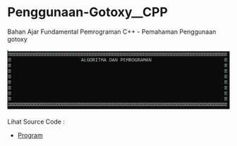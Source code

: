 # Penggunaan-Gotoxy__CPP
Bahan Ajar Fundamental Pemrograman C++ - Pemahaman Penggunaan gotoxy<br><br>
<img src="https://github.com/RizkyKhapidsyah/Penggunaan-Gotoxy__CPP/blob/master/Penggunaan-Gotoxy__CPP/Result/001.PNG"><br><br>
Lihat Source Code : <br>
- <a href="https://github.com/RizkyKhapidsyah/Penggunaan-Gotoxy__CPP/blob/master/Penggunaan-Gotoxy__CPP/Source.cpp">Program</a>
